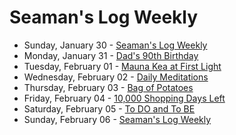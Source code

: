 # Seaman's Log Weekly

* Sunday, January 30 - [Seaman's Log Weekly](01-30)
* Monday, January 31 - [Dad's 90th Birthday](01-31)
* Tuesday, February 01 - [Mauna Kea at First Light](02-01)
* Wednesday, February 02 - [Daily Meditations](02-02)
* Thursday, February 03 - [Bag of Potatoes](02-03)
* Friday, February 04 - [10,000 Shopping Days Left ](02-04)
* Saturday, February 05 - [To DO and To BE](02-05)
* Sunday, February 06 - [Seaman's Log Weekly](02-06)

